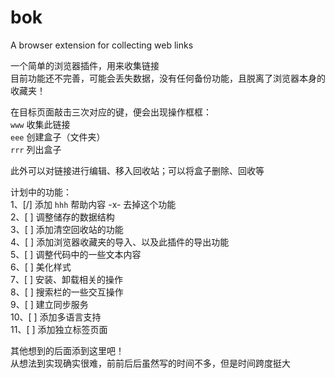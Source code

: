 # bok
A browser extension for collecting web links

一个简单的浏览器插件，用来收集链接  
目前功能还不完善，可能会丢失数据，没有任何备份功能，且脱离了浏览器本身的收藏夹！  

在目标页面敲击三次对应的键，便会出现操作框框：  
`www` 收集此链接  
`eee` 创建盒子（文件夹）  
`rrr` 列出盒子  

此外可以对链接进行编辑、移入回收站；可以将盒子删除、回收等  

计划中的功能：  
1、[/] 添加 `hhh` 帮助内容 -x- 去掉这个功能  
2、[ ] 调整储存的数据结构  
3、[ ] 添加清空回收站的功能  
4、[ ] 添加浏览器收藏夹的导入、以及此插件的导出功能  
5、[ ] 调整代码中的一些文本内容  
6、[ ] 美化样式  
7、[ ] 安装、卸载相关的操作  
8、[ ] 搜索栏的一些交互操作  
9、[ ] 建立同步服务  
10、[ ] 添加多语言支持  
11、[ ] 添加独立标签页面  

其他想到的后面添到这里吧！  
从想法到实现确实很难，前前后后虽然写的时间不多，但是时间跨度挺大  